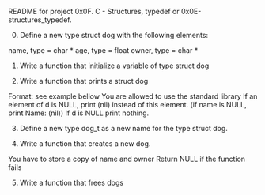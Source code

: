 README for project 0x0F. C - Structures, typedef or 0x0E-structures_typedef. 

0. Define a new type struct dog with the following elements:

name, type = char *
age, type = float
owner, type = char *

1. Write a function that initialize a variable of type struct dog

2. Write a function that prints a struct dog

Format: see example bellow
You are allowed to use the standard library
If an element of d is NULL, print (nil) instead of this element. (if name is NULL, print Name: (nil))
If d is NULL print nothing.

3. Define a new type dog_t as a new name for the type struct dog.

4. Write a function that creates a new dog.

You have to store a copy of name and owner
Return NULL if the function fails

5. Write a function that frees dogs
